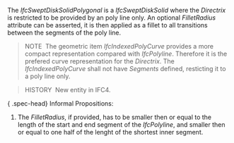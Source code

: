 ﻿The _IfcSweptDiskSolidPolygonal_ is a _IfcSweptDiskSolid_ where the _Directrix_ is restricted to be provided by an poly line only. An optional _FilletRadius_ attribute can be asserted, it is then applied as a fillet to all transitions between the segments of the poly line.

> NOTE&nbsp; The geometric item _IfcIndexedPolyCurve_ provides a more compact representation compared with _IfcPolyline_. Therefore it is the prefered curve representation for the _Directrix_. The _IfcIndexedPolyCurve_ shall not have _Segments_ defined, resticting it to a poly line only.

> HISTORY&nbsp; New entity in IFC4.

{ .spec-head}
Informal Propositions:

1. The _FilletRadius_, if provided, has to be smaller then or equal to the length of the start and end segment of the _IfcPolyline_, and smaller then or equal to one half of the lenght of the shortest inner segment.